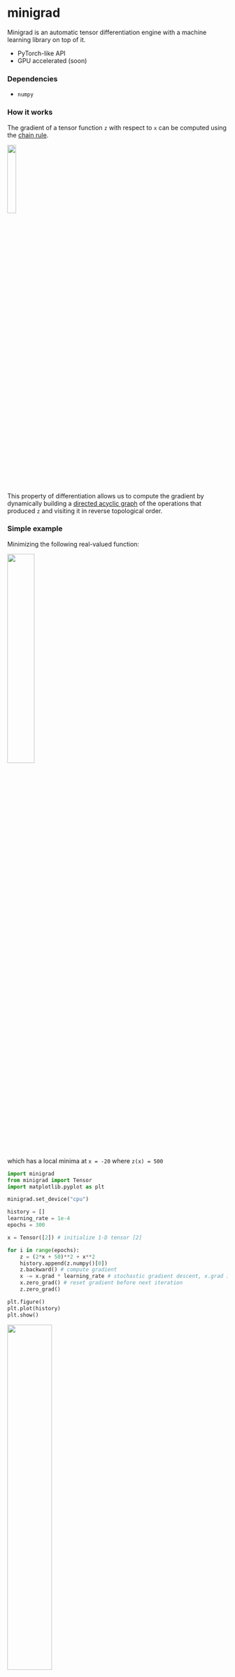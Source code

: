 # minigrad
Minigrad is an automatic tensor differentiation engine with a machine learning library on top of it.

- PyTorch-like API
- GPU accelerated (soon)

### Dependencies
- `numpy`

### How it works

The gradient of a tensor function `z` with respect to `x` can be computed using the [chain rule](https://en.wikipedia.org/wiki/Chain_rule).

<img src="https://gcdn.pbrd.co/images/hKCJBEtyQ79h.png?o=1" width="20%"/>

This property of differentiation allows us to compute the gradient by dynamically building a
[directed acyclic graph](https://en.wikipedia.org/wiki/Directed_acyclic_graph) of the operations that produced `z` and visiting it in reverse topological order.

### Simple example

Minimizing the following real-valued function:

<!-- <img src="https://gcdn.pbrd.co/images/Bokf3btMl72H.png?o=1" width="45%"/> -->

<img src="https://gcdn.pbrd.co/images/HcMzdob6yUhg.png?o=1" width="35%"/>

which has a local minima at `x = -20` where `z(x) = 500`

```py
import minigrad
from minigrad import Tensor
import matplotlib.pyplot as plt

minigrad.set_device("cpu")

history = []
learning_rate = 1e-4
epochs = 300

x = Tensor([2]) # initialize 1-D tensor [2]

for i in range(epochs):
    z = (2*x + 50)**2 + x**2
    history.append(z.numpy()[0])
    z.backward() # compute gradient
    x -= x.grad * learning_rate # stochastic gradient descent, x.grad is dz/dx
    x.zero_grad() # reset gradient before next iteration
    z.zero_grad()

plt.figure()
plt.plot(history)
plt.show()
```

<img src="https://gcdn.pbrd.co/images/NR9J9XKnN6ER.png?o=1" width="45%"/>


### The Neural Network module
Solving [MNIST](https://en.wikipedia.org/wiki/MNIST_database) shouldn't be a problem once you have an autograd engine, but it's even easier with a neural network library

...hence `minigrad.nn`

```py
import minigrad
from minigrad import nn
from sklearn import metrics, datasets
from sklearn.model_selection import train_test_split
import matplotlib.pyplot as plt
from minigrad.data import DataLoader
import numpy as np

n_classes = 10
digits = datasets.load_digits(n_class=n_classes)

X_train, X_test, y_train, y_test = train_test_split(digits.images, digits.target, train_size=0.8)
X_train, X_validation, y_train, y_validation = train_test_split(X_train, y_train, train_size=0.8)
X_train /= 16.
X_validation /= 16
X_test /= 16.


class MnistClassifier(nn.Module):
    def __init__(self, input_shape, num_classes, z_size=64):
        super().__init__()
        self.input_shape = input_shape
        # child modules like this are automatically registered in the parent module
        # if they have trainable params
        self.flatten = nn.Flatten()
        self.linear1 = nn.Linear(input_size=np.prod(input_shape), output_size=z_size)
        self.activation = nn.Tanh()
        self.linear2 = nn.Linear(input_size=z_size, output_size=z_size)
        self.linear3 = nn.Linear(input_size=z_size, output_size=num_classes)
        self.softmax = nn.Softmax()

    def forward(self, x):
        x = self.flatten(x)
        x = self.linear1(x)
        x = self.activation(x)
        x = self.linear2(x)
        x = self.activation(x)
        x = self.linear3(x)
        x = self.softmax(x)
        return x

    def predict(self, x):
        if isinstance(x, np.ndarray):
            x = minigrad.Tensor(x, requires_grad=False)
        with minigrad.no_grad(): # disables DAG construction for gradients
            probs = self(x)
        return np.argmax(probs.data, axis=1)


shape = X_train[0].shape
batch_size = 64
epochs = 50

model = MnistClassifier(shape, n_classes)

# instantiate our optimizer with model params
optimizer = minigrad.optim.Adam(model.params(), learning_rate=1e-3)

# since we're not passing the ground truth as a one hot array, we better specify n_classes
criterion = nn.losses.MSE(n_classes)

# wraps our data in batches nicely
train_loader = DataLoader(X_train, y_train, batch_size=batch_size, tensors=True)
losses = []

for i in range(epochs):
    total_loss = 0
    for x, gt in train_loader.get():
        outputs = model(x) # forward pass
        loss = criterion(gt, outputs) # compute loss
        loss.backward() # calculate the gradients
        optimizer.step() # update weights
        optimizer.zero_grad() # reset gradients
        total_loss += loss.data.item()
    train_preds = model.predict(X_train)
    train_acc = metrics.accuracy_score(y_train, train_preds)
    validation_preds = model.predict(X_validation)
    validation_acc = metrics.accuracy_score(y_validation, validation_preds)
    print(f"Epoch {i:{len(str(epochs))}}/{epochs}, Loss: {total_loss:.3f}"
          f", Train accuracy: {train_acc*100:.1f}%"
          f", Validation accuracy: {validation_acc * 100:.1f}%")
    losses.append(loss)

test_preds = model.predict(X_test)
test_acc = metrics.accuracy_score(y_test, test_preds)
print(f"Test accuracy: {test_acc*100:.1f}%")

plt.plot(losses)
plt.show()
```
#### Output and loss
```
Epoch 50/50, Loss: 0.023, Train accuracy: 99.7%, Validation accuracy: 95.5%
Test accuracy: 97.8%
```
<img src="https://gcdn.pbrd.co/images/KFzSOQvnIucV.png?o=1" width="45%"/>
